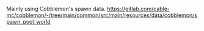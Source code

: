 Mainly using Cobblemon's spawn data. https://gitlab.com/cable-mc/cobblemon/-/tree/main/common/src/main/resources/data/cobblemon/spawn_pool_world